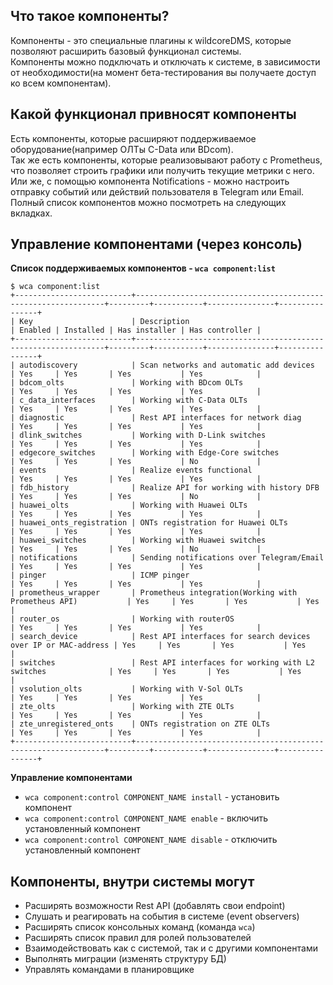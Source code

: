 ## Что такое компоненты? 
Компоненты - это специальные плагины к wildcoreDMS, которые позволяют расширить базовый функционал системы.    
Компоненты можно подключать и отключать к системе, в зависимости от необходимости(на момент бета-тестирования вы получаете доступ ко всем компонентам).      

## Какой функционал привносят компоненты
Есть компоненты, которые расширяют поддерживаемое оборудование(например ОЛТы C-Data или BDcom).       
Так же есть компоненты, которые реализовывают работу с Prometheus, что позволяет строить графики или получить текущие метрики с него.      
Или же, с помощью компонента Notifications - можно настроить отправку событий или действий пользователя в Telegram или Email.    
Полный список компонентов можно посмотреть на следующих вкладках.    

## Управление компонентами (через консоль)
**Список поддерживаемых компонентов - ```wca component:list```**
```shell
$ wca component:list
+--------------------------+---------------------------------------------------------------+---------+-----------+---------------+----------------+
| Key                      | Description                                                   | Enabled | Installed | Has installer | Has controller |
+--------------------------+---------------------------------------------------------------+---------+-----------+---------------+----------------+
| autodiscovery            | Scan networks and automatic add devices                       | Yes     | Yes       | Yes           | Yes            |
| bdcom_olts               | Working with BDcom OLTs                                       | Yes     | Yes       | Yes           | Yes            |
| c_data_interfaces        | Working with C-Data OLTs                                      | Yes     | Yes       | Yes           | Yes            |
| diagnostic               | Rest API interfaces for network diag                          | Yes     | Yes       | Yes           | Yes            |
| dlink_switches           | Working with D-Link switches                                  | Yes     | Yes       | Yes           | Yes            |
| edgecore_switches        | Working with Edge-Core switches                               | Yes     | Yes       | Yes           | No             |
| events                   | Realize events functional                                     | Yes     | Yes       | Yes           | Yes            |
| fdb_history              | Realize API for working with history DFB                      | Yes     | Yes       | Yes           | No             |
| huawei_olts              | Working with Huawei OLTs                                      | Yes     | Yes       | Yes           | Yes            |
| huawei_onts_registration | ONTs registration for Huawei OLTs                             | Yes     | Yes       | Yes           | Yes            |
| huawei_switches          | Working with Huawei switches                                  | Yes     | Yes       | Yes           | No             |
| notifications            | Sending notifications over Telegram/Email                     | Yes     | Yes       | Yes           | Yes            |
| pinger                   | ICMP pinger                                                   | Yes     | Yes       | Yes           | Yes            |
| prometheus_wrapper       | Prometheus integration(Working with Prometheus API)           | Yes     | Yes       | Yes           | Yes            |
| router_os                | Working with routerOS                                         | Yes     | Yes       | Yes           | Yes            |
| search_device            | Rest API interfaces for search devices over IP or MAC-address | Yes     | Yes       | Yes           | Yes            |
| switches                 | Rest API interfaces for working with L2 switches              | Yes     | Yes       | Yes           | Yes            |
| vsolution_olts           | Working with V-Sol OLTs                                       | Yes     | Yes       | Yes           | Yes            |
| zte_olts                 | Working with ZTE OLTs                                         | Yes     | Yes       | Yes           | Yes            |
| zte_unregistered_onts    | ONTs registration on ZTE OLTs                                 | Yes     | Yes       | Yes           | Yes            |
+--------------------------+---------------------------------------------------------------+---------+-----------+---------------+----------------+
```
**Управление компонентами**

* ```wca component:control COMPONENT_NAME install``` - установить компонент
* ```wca component:control COMPONENT_NAME enable``` - включить установленный компонент
* ```wca component:control COMPONENT_NAME disable``` - отключить установленный компонент


## Компоненты, внутри системы могут  
* Расширять возможности Rest API (добавлять свои endpoint)
* Cлушать и реагировать на события в системе (event observers)   
* Расширять список консольных команд (команда `wca`)
* Расширять список правил для ролей пользователей  
* Взаимодействовать как с системой, так и с другими компонентами   
* Выполнять миграции (изменять структуру БД)   
* Управлять командами в планировщике   


